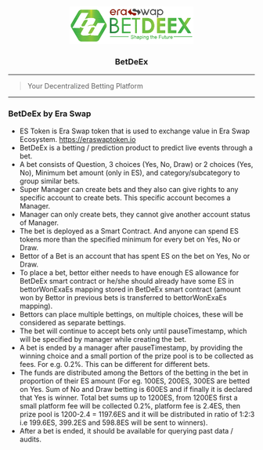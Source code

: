 <p align="center">
  <a href="https://zemse.github.io/betdeex/" rel="noopener">
 <img width=50% src="../images/betdeex-logo.png" ></a>
</p>

<h3 align="center">BetDeEx</h3>
<center>


</center>

<div align="center">




</div>

------------------------------------------

>Your Decentralized Betting Platform


------------------------------------------
### BetDeEx by Era Swap

- ES Token is Era Swap token that is used to exchange value in Era Swap Ecosystem. https://eraswaptoken.io
- BetDeEx is a betting / prediction product to predict live events through a bet.
- A bet consists of Question, 3 choices (Yes, No, Draw) or 2 choices (Yes, No), Minimum bet amount (only in ES), and category/subcategory to group similar bets.
- Super Manager can create bets and they also can give rights to any specific account to create bets. This specific account becomes a Manager.
- Manager can only create bets, they cannot give another account status of Manager.
- The bet is deployed as a Smart Contract. And anyone can spend ES tokens more than the specified minimum for every bet on Yes, No or Draw.
- Bettor of a Bet is an account that has spent ES on the bet on Yes, No or Draw.
- To place a bet, bettor either needs to have enough ES allowance for BetDeEx smart contract or he/she should already have some ES in bettorWonExaEs mapping stored in BetDeEx smart contract (amount won by Bettor in previous bets is transferred to bettorWonExaEs mapping).
- Bettors can place multiple bettings, on multiple choices, these will be considered as separate bettings.
- The bet will continue to accept bets only until pauseTimestamp, which will be specified by manager while creating the bet.
- A bet is ended by a manager after pauseTimestamp, by providing the winning choice and a small portion of the prize pool is to be collected as fees. For e.g. 0.2%. This can be different for different bets.
- The funds are distributed among the Bettors of the betting in the bet in proportion of their ES amount (For eg. 100ES, 200ES, 300ES are betted on Yes. Sum of No and Draw betting is 600ES and if finally it is declared that Yes is winner. Total bet sums up to 1200ES, from 1200ES first a small platform fee will be collected 0.2%, platform fee is 2.4ES, then prize pool is 1200-2.4 = 1197.6ES and it will be distributed in ratio of 1:2:3 i.e 199.6ES, 399.2ES and 598.8ES will be sent to winners).
- After a bet is ended, it should be available for querying past data / audits.
